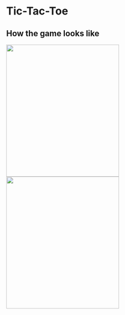 # Tic-Tac-Toe

## How the game looks like

<img src="https://user-images.githubusercontent.com/60470033/192507007-b9718ac5-9828-4ece-880f-25f3e52595e6.png" width=300 height=350>
<img src="https://user-images.githubusercontent.com/60470033/192507009-c038a6e9-f084-4179-8fd3-3521208433c7.png" width=300 height=350>
